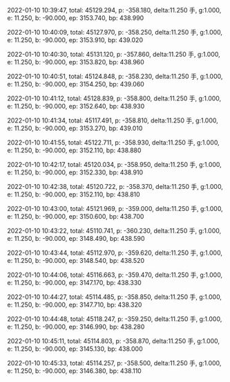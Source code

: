 2022-01-10 10:39:47, total: 45129.294, p: -358.180, delta:11.250 手, g:1.000, e: 11.250, b: -90.000, ep: 3153.740, bp: 438.990

2022-01-10 10:40:09, total: 45127.970, p: -358.250, delta:11.250 手, g:1.000, e: 11.250, b: -90.000, ep: 3153.910, bp: 439.020

2022-01-10 10:40:30, total: 45131.120, p: -357.860, delta:11.250 手, g:1.000, e: 11.250, b: -90.000, ep: 3153.820, bp: 438.960

2022-01-10 10:40:51, total: 45124.848, p: -358.230, delta:11.250 手, g:1.000, e: 11.250, b: -90.000, ep: 3154.250, bp: 439.060

2022-01-10 10:41:12, total: 45128.839, p: -358.800, delta:11.250 手, g:1.000, e: 11.250, b: -90.000, ep: 3152.640, bp: 438.930

2022-01-10 10:41:34, total: 45117.491, p: -358.810, delta:11.250 手, g:1.000, e: 11.250, b: -90.000, ep: 3153.270, bp: 439.010

2022-01-10 10:41:55, total: 45122.711, p: -358.930, delta:11.250 手, g:1.000, e: 11.250, b: -90.000, ep: 3152.110, bp: 438.880

2022-01-10 10:42:17, total: 45120.034, p: -358.950, delta:11.250 手, g:1.000, e: 11.250, b: -90.000, ep: 3152.330, bp: 438.910

2022-01-10 10:42:38, total: 45120.722, p: -358.370, delta:11.250 手, g:1.000, e: 11.250, b: -90.000, ep: 3152.110, bp: 438.810

2022-01-10 10:43:00, total: 45121.969, p: -359.000, delta:11.250 手, g:1.000, e: 11.250, b: -90.000, ep: 3150.600, bp: 438.700

2022-01-10 10:43:22, total: 45110.741, p: -360.230, delta:11.250 手, g:1.000, e: 11.250, b: -90.000, ep: 3148.490, bp: 438.590

2022-01-10 10:43:44, total: 45112.970, p: -359.620, delta:11.250 手, g:1.000, e: 11.250, b: -90.000, ep: 3148.540, bp: 438.520

2022-01-10 10:44:06, total: 45116.663, p: -359.470, delta:11.250 手, g:1.000, e: 11.250, b: -90.000, ep: 3147.170, bp: 438.330

2022-01-10 10:44:27, total: 45114.485, p: -358.850, delta:11.250 手, g:1.000, e: 11.250, b: -90.000, ep: 3147.710, bp: 438.320

2022-01-10 10:44:48, total: 45118.247, p: -359.250, delta:11.250 手, g:1.000, e: 11.250, b: -90.000, ep: 3146.990, bp: 438.280

2022-01-10 10:45:11, total: 45114.803, p: -358.870, delta:11.250 手, g:1.000, e: 11.250, b: -90.000, ep: 3145.130, bp: 438.000

2022-01-10 10:45:33, total: 45114.257, p: -358.500, delta:11.250 手, g:1.000, e: 11.250, b: -90.000, ep: 3146.380, bp: 438.110